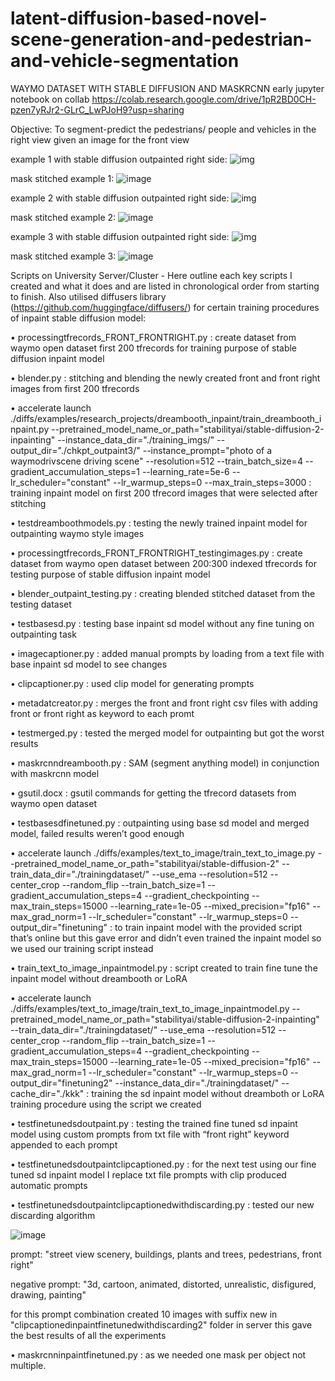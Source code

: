 # latent-diffusion-based-novel-scene-generation-and-pedestrian-and-vehicle-segmentation

WAYMO DATASET WITH STABLE DIFFUSION AND MASKRCNN
early jupyter notebook on collab
https://colab.research.google.com/drive/1pR2BD0CH-pzen7yRJr2-GLrC_LwPJoH9?usp=sharing

Objective: To segment-predict the pedestrians/ people and vehicles in the right view given an image for the front view

example 1 with stable diffusion outpainted right side:
![img](https://github.com/LHWLucas/latent-diffusion-based-novel-scene-generation-and-pedestrian-and-vehicle-segmentation/assets/89898376/c79cc8a9-c37b-438c-b5e5-0e8a4f896756)

mask stitched example 1:
![image](https://github.com/LHWLucas/latent-diffusion-based-novel-scene-generation-and-pedestrian-and-vehicle-segmentation/assets/89898376/5a514172-f2c7-45f2-92b7-3d56ca56ea58)

example 2 with stable diffusion outpainted right side:
![img](https://github.com/LHWLucas/latent-diffusion-based-novel-scene-generation-and-pedestrian-and-vehicle-segmentation/assets/89898376/cd64af55-50d2-4271-b55f-1a33d57ba10b)

mask stitched example 2:
![image](https://github.com/LHWLucas/latent-diffusion-based-novel-scene-generation-and-pedestrian-and-vehicle-segmentation/assets/89898376/0b5a1bd7-596c-43fb-af67-b08fe1c860ee)

example 3 with stable diffusion outpainted right side:
![img](https://github.com/LHWLucas/latent-diffusion-based-novel-scene-generation-and-pedestrian-and-vehicle-segmentation/assets/89898376/72dd569f-2d20-4220-8ab6-8c36a3fdf6f5)

mask stitched example 3:
![image](https://github.com/LHWLucas/latent-diffusion-based-novel-scene-generation-and-pedestrian-and-vehicle-segmentation/assets/89898376/3e897e2d-a5dd-422d-b30b-b41d90a403c8)



Scripts on University Server/Cluster - Here outline each key scripts I created and what it does and are listed in chronological order from starting to finish. Also utilised diffusers library (https://github.com/huggingface/diffusers/) for certain training procedures of inpaint stable diffusion model:
   
•	processingtfrecords_FRONT_FRONTRIGHT.py : create dataset from waymo open dataset first 200 tfrecords for training purpose of stable diffusion inpaint model

•	blender.py : stitching and blending the newly created front and front right images from first 200 tfrecords

•	accelerate launch ./diffs/examples/research_projects/dreambooth_inpaint/train_dreambooth_inpaint.py  --pretrained_model_name_or_path="stabilityai/stable-diffusion-2-inpainting"   --instance_data_dir="./training_imgs/"  --output_dir="./chkpt_outpaint3/" --instance_prompt="photo of a waymodrivscene driving scene"  --resolution=512  --train_batch_size=4  --gradient_accumulation_steps=1 --learning_rate=5e-6  --lr_scheduler="constant" --lr_warmup_steps=0 --max_train_steps=3000 : training inpaint model on first 200 tfrecord images that were selected after stitching

•	testdreamboothmodels.py : testing the newly trained inpaint model for outpainting waymo style images

•	processingtfrecords_FRONT_FRONTRIGHT_testingimages.py : create dataset from waymo open dataset between 200:300 indexed tfrecords for testing purpose of stable diffusion inpaint model

•	blender_outpaint_testing.py : creating blended stitched dataset from the testing dataset

•	testbasesd.py : testing base inpaint sd model without any fine tuning on outpainting task 

•	imagecaptioner.py : added manual prompts by loading from a text file with base inpaint sd model to see changes 

•	clipcaptioner.py :  used clip model for generating prompts 

•	metadatcreator.py : merges the front and front right csv files with adding front or front right as keyword to each promt 

•	testmerged.py : tested the merged model for outpainting but got the worst results 

•	maskrcnndreambooth.py :  SAM (segment anything model) in conjunction with maskrcnn model 

•	gsutil.docx : gsutil commands for getting the tfrecord datasets from waymo open dataset

•	testbasesdfinetuned.py : outpainting using base sd model and merged model, failed results weren’t good enough

•	accelerate launch ./diffs/examples/text_to_image/train_text_to_image.py --pretrained_model_name_or_path="stabilityai/stable-diffusion-2" --train_data_dir="./trainingdataset/" --use_ema --resolution=512 --center_crop --random_flip  --train_batch_size=1 --gradient_accumulation_steps=4 --gradient_checkpointing --max_train_steps=15000 --learning_rate=1e-05 --mixed_precision="fp16"  --max_grad_norm=1 --lr_scheduler="constant" --lr_warmup_steps=0  --output_dir="finetuning" : to train inpaint model with the provided script that’s online but this gave error and didn’t even trained the inpaint model so we used our training script instead

•	train_text_to_image_inpaintmodel.py : script created to train fine tune the inpaint model without dreambooth or LoRA

•	accelerate launch ./diffs/examples/text_to_image/train_text_to_image_inpaintmodel.py --pretrained_model_name_or_path="stabilityai/stable-diffusion-2-inpainting" --train_data_dir="./trainingdataset/" --use_ema --resolution=512 --center_crop --random_flip --train_batch_size=1 --gradient_accumulation_steps=4 --gradient_checkpointing --max_train_steps=15000 --learning_rate=1e-05 --mixed_precision="fp16" --max_grad_norm=1 --lr_scheduler="constant" --lr_warmup_steps=0 --output_dir="finetuning2" --instance_data_dir="./trainingdataset/" --cache_dir="./kkk" : training the sd inpaint model without dreamboth or LoRA training procedure using the script we created

•	testfinetunedsdoutpaint.py : testing the trained fine tuned sd inpaint model using custom prompts from txt file with “front right” keyword appended to each prompt

•	testfinetunedsdoutpaintclipcaptioned.py : for the next test using our fine tuned sd inpaint model I replace txt file prompts with clip produced automatic prompts

•	testfinetunedsdoutpaintclipcaptionedwithdiscarding.py :  tested our new discarding algorithm 
 
 ![image](https://github.com/LHWLucas/latent-diffusion-based-novel-scene-generation-and-pedestrian-and-vehicle-segmentation/assets/89898376/fa74eed0-0778-49fc-b1f5-2b5f0b9b3828)

prompt: "street view scenery, buildings, plants and trees, pedestrians, front right"

negative prompt: "3d, cartoon, animated, distorted, unrealistic, disfigured, drawing, painting"

for this prompt combination created 10 images with suffix new in "clipcaptionedinpaintfinetunedwithdiscarding2" folder in server
this gave the best results of all the experiments

•	maskrcnninpaintfinetuned.py : as we needed one mask per object not multiple.

